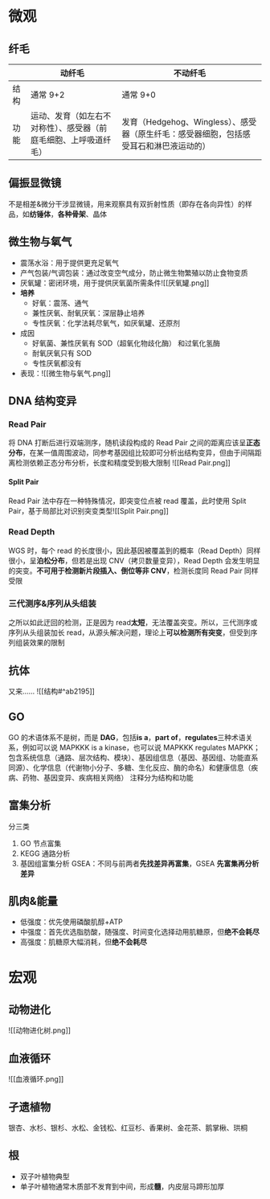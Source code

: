 # 微观
## 纤毛

|     | 动纤毛                              | 不动纤毛                                                |
| --- | -------------------------------- | --------------------------------------------------- |
| 结构  | 通常 9+2                           | 通常 9+0                                              |
| 功能  | 运动、发育（如左右不对称性）、感受器（前庭毛细胞、上呼吸道纤毛） | 发育（Hedgehog、Wingless）、感受器（原生纤毛：感受器细胞，包括感受耳石和淋巴液运动的） |
## 偏振显微镜
不是相差&微分干涉显微镜，用来观察具有双折射性质（即存在各向异性）的样品，如**纺锤体**，**各种骨架**、晶体
## 微生物与氧气
- 震荡水浴：用于提供更充足氧气
- 产气包装/气调包装：通过改变空气成分，防止微生物繁殖以防止食物变质
- 厌氧罐：密闭环境，用于提供厌氧菌所需条件![[厌氧罐.png]]
- **培养**
	- 好氧：震荡、通气
	- 兼性厌氧、耐氧厌氧：深层静止培养
	- 专性厌氧：化学法耗尽氧气，如厌氧罐、还原剂
- 成因
	- 好氧菌、兼性厌氧有 SOD（超氧化物歧化酶） 和过氧化氢酶
	- 耐氧厌氧只有 SOD
	- 专性厌氧都没有
- 表现：![[微生物与氧气.png]]
## DNA 结构变异
### Read Pair
将 DNA 打断后进行双端测序，随机读段构成的 Read Pair 之间的距离应该呈**正态分布**，在某一值周围波动，同参考基因组比较即可分析出结构变异，但由于间隔距离检测依赖正态分布分析，长度和精度受到极大限制 ![[Read Pair.png]]
#### Split Pair
Read Pair 法中存在一种特殊情况，即突变位点被 read 覆盖，此时使用 Split Pair，基于局部比对识别突变类型![[Split Pair.png]]
### Read Depth
WGS 时，每个 read 的长度很小，因此基因被覆盖到的概率（Read Depth）同样很小，呈**泊松分布**，但若是出现 CNV（拷贝数量变异），Read Depth 会发生明显的突变。**不可用于检测新片段插入、倒位等非 CNV**，检测长度同 Read Pair 同样受限
### 三代测序&序列从头组装
之所以如此迂回的检测，正是因为 read**太短**，无法覆盖突变。所以，三代测序或序列从头组装加长 read，从源头解决问题，理论上**可以检测所有突变**，但受到序列组装效果的限制
## 抗体
又来……
![[结构#^ab2195]]
## GO
GO 的术语体系不是树，而是 **DAG**，包括**is a**，**part of**，**regulates**三种术语关系，例如可以说 MAPKKK is a kinase，也可以说 MAPKKK regulates MAPKK；包含系统信息（通路、层次结构、模块）、基因组信息（基因、基因组、功能直系同源）、化学信息（代谢物小分子、多糖、生化反应、酶的命名）和健康信息（疾病、药物、基因变异、疾病相关网络）
注释分为结构和功能
## 富集分析
分三类
1. GO 节点富集
2. KEGG 通路分析
3. 基因组富集分析 GSEA：不同与前两者**先找差异再富集**，GSEA **先富集再分析差异**

## 肌肉&能量
- 低强度：优先使用磷酸肌醇+ATP
- 中强度：首先优选脂肪酸，随强度、时间变化选择动用肌糖原，但**绝不会耗尽**
- 高强度：肌糖原大幅消耗，但**绝不会耗尽**
# 宏观
## 动物进化
![[动物进化树.png]]
## 血液循环
![[血液循环.png]]
## 孑遗植物
银杏、水杉、银杉、水松、金钱松、红豆杉、香果树、金花茶、鹅掌楸、珙桐
## 根
- 双子叶植物典型
- 单子叶植物通常木质部不发育到中间，形成**髓**，内皮层马蹄形加厚